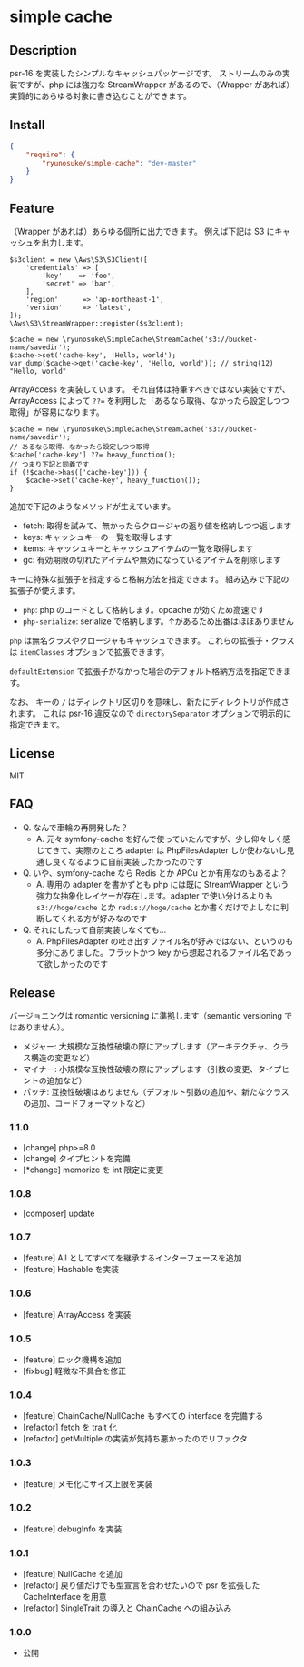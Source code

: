 simple cache
====

## Description

psr-16 を実装したシンプルなキャッシュパッケージです。
ストリームのみの実装ですが、php には強力な StreamWrapper があるので、（Wrapper があれば）実質的にあらゆる対象に書き込むことができます。

## Install

```json
{
    "require": {
        "ryunosuke/simple-cache": "dev-master"
    }
}
```

## Feature

（Wrapper があれば）あらゆる個所に出力できます。
例えば下記は S3 にキャッシュを出力します。

```
$s3client = new \Aws\S3\S3Client([
    'credentials' => [
        'key'    => 'foo',
        'secret' => 'bar',
    ],
    'region'      => 'ap-northeast-1',
    'version'     => 'latest',
]);
\Aws\S3\StreamWrapper::register($s3client);

$cache = new \ryunosuke\SimpleCache\StreamCache('s3://bucket-name/savedir');
$cache->set('cache-key', 'Hello, world');
var_dump($cache->get('cache-key', 'Hello, world')); // string(12) "Hello, world"
```

ArrayAccess を実装しています。
それ自体は特筆すべきではない実装ですが、ArrayAccess によって `??=` を利用した「あるなら取得、なかったら設定しつつ取得」が容易になります。

```
$cache = new \ryunosuke\SimpleCache\StreamCache('s3://bucket-name/savedir');
// あるなら取得、なかったら設定しつつ取得
$cache['cache-key'] ??= heavy_function();
// つまり下記と同義です
if (!$cache->has(['cache-key'])) {
    $cache->set('cache-key', heavy_function());
}
```

追加で下記のようなメソッドが生えています。

- fetch: 取得を試みて、無かったらクロージャの返り値を格納しつつ返します
- keys: キャッシュキーの一覧を取得します
- items: キャッシュキーとキャッシュアイテムの一覧を取得します
- gc: 有効期限の切れたアイテムや無効になっているアイテムを削除します

キーに特殊な拡張子を指定すると格納方法を指定できます。
組み込みで下記の拡張子が使えます。

- `php`: php のコードとして格納します。opcache が効くため高速です
- `php-serialize`: serialize で格納します。↑があるため出番はほぼありません

`php` は無名クラスやクロージャもキャッシュできます。
これらの拡張子・クラスは `itemClasses` オプションで拡張できます。

`defaultExtension` で拡張子がなかった場合のデフォルト格納方法を指定できます。

なお、 キーの `/` はディレクトリ区切りを意味し、新たにディレクトリが作成されます。
これは psr-16 違反なので `directorySeparator` オプションで明示的に指定できます。

## License

MIT

## FAQ

- Q. なんで車輪の再開発した？
  - A. 元々 symfony-cache を好んで使っていたんですが、少し仰々しく感じてきて、実際のところ adapter は PhpFilesAdapter しか使わないし見通し良くなるように自前実装したかったのです
- Q. いや、symfony-cache なら Redis とか APCu とか有用なのもあるよ？
  - A. 専用の adapter を書かずとも php には既に StreamWrapper という強力な抽象化レイヤーが存在します。adapter で使い分けるよりも `s3://hoge/cache` とか `redis://hoge/cache` とか書くだけでよしなに判断してくれる方が好みなのです
- Q. それにしたって自前実装しなくても…
  - A. PhpFilesAdapter の吐き出すファイル名が好みではない、というのも多分にありました。フラットかつ key から想起されるファイル名であって欲しかったのです

## Release

バージョニングは romantic versioning に準拠します（semantic versioning ではありません）。

- メジャー: 大規模な互換性破壊の際にアップします（アーキテクチャ、クラス構造の変更など）
- マイナー: 小規模な互換性破壊の際にアップします（引数の変更、タイプヒントの追加など）
- パッチ: 互換性破壊はありません（デフォルト引数の追加や、新たなクラスの追加、コードフォーマットなど）

### 1.1.0

- [change] php>=8.0
- [change] タイプヒントを完備
- [*change] memorize を int 限定に変更

### 1.0.8

- [composer] update

### 1.0.7

- [feature] All としてすべてを継承するインターフェースを追加
- [feature] Hashable を実装

### 1.0.6

- [feature] ArrayAccess を実装

### 1.0.5

- [feature] ロック機構を追加
- [fixbug] 軽微な不具合を修正

### 1.0.4

- [feature] ChainCache/NullCache もすべての interface を完備する
- [refactor] fetch を trait 化
- [refactor] getMultiple の実装が気持ち悪かったのでリファクタ

### 1.0.3

- [feature] メモ化にサイズ上限を実装

### 1.0.2

- [feature] debugInfo を実装

### 1.0.1

- [feature] NullCache を追加
- [refactor] 戻り値だけでも型宣言を合わせたいので psr を拡張した CacheInterface を用意
- [refactor] SingleTrait の導入と ChainCache への組み込み

### 1.0.0

- 公開
